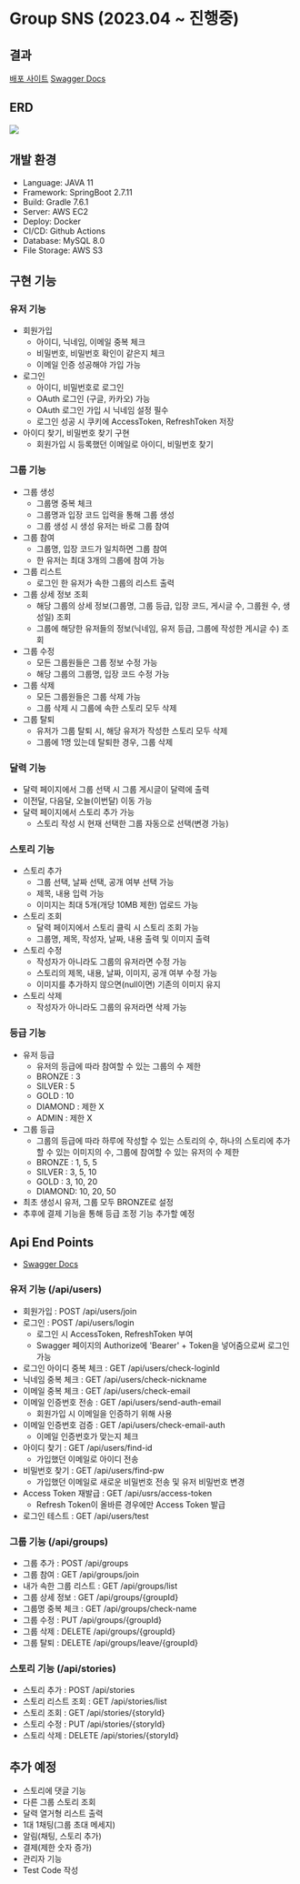 # Group SNS (2023.04 ~ 진행중)

## 결과

[배포 사이트](http://ec2-52-79-82-151.ap-northeast-2.compute.amazonaws.com:8085/)
[Swagger Docs](http://ec2-52-79-82-151.ap-northeast-2.compute.amazonaws.com:8085/swagger-ui/)

## ERD

![](https://blog.kakaocdn.net/dn/pHIXY/btsfdczG1eL/T7FIL4E08Izm0QVe814Jwk/img.png)

## 개발 환경

- Language: JAVA 11
- Framework: SpringBoot 2.7.11
- Build: Gradle 7.6.1
- Server: AWS EC2
- Deploy: Docker
- CI/CD: Github Actions
- Database: MySQL 8.0
- File Storage: AWS S3

## 구현 기능

### 유저 기능

- 회원가입
  - 아이디, 닉네임, 이메일 중복 체크
  - 비밀번호, 비밀번호 확인이 같은지 체크
  - 이메일 인증 성공해야 가입 가능
- 로그인
  - 아이디, 비밀번호로 로그인
  - OAuth 로그인 (구글, 카카오) 가능
  - OAuth 로그인 가입 시 닉네임 설정 필수
  - 로그인 성공 시 쿠키에 AccessToken, RefreshToken 저장
- 아이디 찾기, 비밀번호 찾기 구현
  - 회원가입 시 등록했던 이메일로 아이디, 비밀번호 찾기
    
### 그룹 기능

- 그룹 생성
  - 그룹명 중복 체크
  - 그룹명과 입장 코드 입력을 통해 그룹 생성
  - 그룹 생성 시 생성 유저는 바로 그룹 참여
- 그룹 참여
  - 그룹명, 입장 코드가 일치하면 그룹 참여
  - 한 유저는 최대 3개의 그룹에 참여 가능
- 그룹 리스트
  - 로그인 한 유저가 속한 그룹의 리스트 출력
- 그룹 상세 정보 조회
  - 해당 그룹의 상세 정보(그룹명, 그룹 등급, 입장 코드, 게시글 수, 그룹원 수, 생성일) 조회
  - 그룹에 해당한 유저들의 정보(닉네임, 유저 등급, 그룹에 작성한 게시글 수) 조회
- 그룹 수정
  - 모든 그룹원들은 그룹 정보 수정 가능
  - 해당 그룹의 그룹명, 입장 코드 수정 가능
- 그룹 삭제
  - 모든 그룹원들은 그룹 삭제 가능
  - 그룹 삭제 시 그룹에 속한 스토리 모두 삭제
- 그룹 탈퇴
  - 유저가 그룹 탈퇴 시, 해당 유저가 작성한 스토리 모두 삭제
  - 그룹에 1명 있는데 탈퇴한 경우, 그룹 삭제

### 달력 기능

- 달력 페이지에서 그룹 선택 시 그룹 게시글이 달력에 출력
- 이전달, 다음달, 오늘(이번달) 이동 가능
- 달력 페이지에서 스토리 추가 가능
  - 스토리 작성 시 현재 선택한 그룹 자동으로 선택(변경 가능)

### 스토리 기능

- 스토리 추가
  - 그룹 선택, 날짜 선택, 공개 여부 선택 가능
  - 제목, 내용 입력 가능
  - 이미지는 최대 5개(개당 10MB 제한) 업로드 가능
- 스토리 조회
  - 달력 페이지에서 스토리 클릭 시 스토리 조회 가능
  - 그룹명, 제목, 작성자, 날짜, 내용 출력 및 이미지 출력
- 스토리 수정
  - 작성자가 아니라도 그룹의 유저라면 수정 가능
  - 스토리의 제목, 내용, 날짜, 이미지, 공개 여부 수정 가능
  - 이미지를 추가하지 않으면(null이면) 기존의 이미지 유지
- 스토리 삭제
  - 작성자가 아니라도 그룹의 유저라면 삭제 가능

### 등급 기능

- 유저 등급
  - 유저의 등급에 따라 참여할 수 있는 그룹의 수 제한
  - BRONZE : 3
  - SILVER : 5
  - GOLD : 10
  - DIAMOND : 제한 X
  - ADMIN : 제한 X
- 그룹 등급
  - 그룹의 등급에 따라 하루에 작성할 수 있는 스토리의 수, 하나의 스토리에 추가할 수 있는 이미지의 수, 그룹에 참여할 수 있는 유저의 수 제한
  - BRONZE : 1, 5, 5
  - SILVER : 3, 5, 10
  - GOLD : 3, 10, 20
  - DIAMOND: 10, 20, 50
- 최초 생성시 유저, 그룹 모두 BRONZE로 설정
- 추후에 결제 기능을 통해 등급 조정 기능 추가할 예정

## Api End Points

- [Swagger Docs](http://ec2-52-79-82-151.ap-northeast-2.compute.amazonaws.com:8085/swagger-ui/)

### 유저 기능 (/api/users)

- 회원가입 : POST /api/users/join
- 로그인 : POST /api/users/login
  - 로그인 시 AccessToken, RefreshToken 부여
  - Swagger 페이지의 Authorize에 'Bearer' + Token을 넣어줌으로써 로그인 가능
- 로그인 아이디 중복 체크 : GET /api/users/check-loginId
- 닉네임 중복 체크 : GET /api/users/check-nickname
- 이메일 중복 체크 : GET /api/users/check-email
- 이메일 인증번호 전송 : GET /api/users/send-auth-email
  - 회원가입 시 이메일을 인증하기 위해 사용
- 이메일 인증번호 검증 : GET /api/users/check-email-auth
  - 이메일 인증번호가 맞는지 체크
- 아이디 찾기 : GET /api/users/find-id
  - 가입했던 이메일로 아이디 전송
- 비밀번호 찾기 : GET /api/users/find-pw
  - 가입했던 이메일로 새로운 비밀번호 전송 및 유저 비밀번호 변경
- Access Token 재발급 : GET /api/usrs/access-token
  - Refresh Token이 올바른 경우에만 Access Token 발급
- 로그인 테스트 : GET /api/users/test

### 그룹 기능 (/api/groups)

- 그룹 추가 : POST /api/groups
- 그룹 참여 : GET /api/groups/join
- 내가 속한 그룹 리스트 : GET /api/groups/list
- 그룹 상세 정보 : GET /api/groups/{groupId}
- 그룹명 중복 체크 : GET /api/groups/check-name
- 그룹 수정 : PUT /api/groups/{groupId}
- 그룹 삭제 : DELETE /api/groups/{groupId}
- 그룹 탈퇴 : DELETE /api/groups/leave/{groupId}

### 스토리 기능 (/api/stories)

- 스토리 추가 : POST /api/stories
- 스토리 리스트 조회 : GET /api/stories/list
- 스토리 조회 : GET /api/stories/{storyId}
- 스토리 수정 : PUT /api/stories/{storyId}
- 스토리 삭제 : DELETE /api/stories/{storyId}

## 추가 예정

- 스토리에 댓글 기능
- 다른 그룹 스토리 조회
- 달력 열거형 리스트 출력
- 1대 1채팅(그룹 초대 메세지)
- 알림(채팅, 스토리 추가)
- 결제(제한 숫자 증가)
- 관리자 기능
- Test Code 작성
